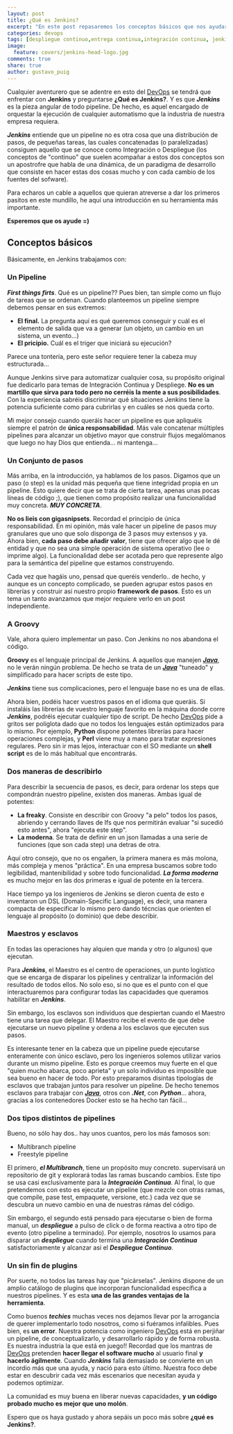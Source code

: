```yaml
---
layout: post
title: ¿Qué es Jenkins? 
excerpt: "En este post repasaremos los conceptos básicos que nos ayudarán a entender qué es jenkins, para qué sirve y a desenmarañar textos más complicados que os encontréis a partir de ahora."
categories: devops
tags: [despliegue continuo,entrega continua,integración continua, jenkins, pipeline as code, pipeline]
image:
  feature: covers/jenkins-head-logo.jpg
comments: true
share: true
author: gustavo_puig
---
```


Cualquier aventurero que se adentre en esto del [DevOps][DevOps] se tendrá que enfrentar con **Jenkins** y preguntarse **¿Qué es Jenkins?**. Y es que ***Jenkins*** es la pieza angular de todo pipeline. De hecho, es aquel encargado de orquestar la ejecución de cualquier automatismo que la industria de nuestra empresa requiera.

***Jenkins*** entiende que un pipeline no es otra cosa que una distribución de pasos, de pequeñas tareas, las cuales concatenadas (o paralelizadas) consiguen aquello que se conoce como Integración o Despliegue (los conceptos de "continuo" que suelen acompañar a estos dos conceptos son un apostrofre que habla de una dinámica, de un paradigma de desarrollo que consiste en hacer estas dos cosas mucho y con cada cambio de los fuentes del sofware).

Para echaros un cable a aquellos que quieran atreverse a dar los primeros pasitos en este mundillo, he aquí una introducción en su herramienta más importante. 

**Esperemos que os ayude =)**

## Conceptos básicos
Básicamente, en Jenkins trabajamos con:

### Un Pipeline

***First things firts***. Qué es un pipeline?? Pues bien, tan simple como un flujo de tareas que se ordenan. Cuando planteemos un pipeline siempre debemos pensar en sus extremos:

+ **El final.** La pregunta aquí es qué queremos conseguir y cuál es el elemento de salida que va a generar (un objeto, un cambio en un sistema, un evento...)
+ **El pricipio.** Cuál es el triger que iniciará su ejecución?

Parece una tontería, pero este señor requiere tener la cabeza muy estructurada...

Aunque Jenkins sirve para automatizar cualquier cosa, su propósito original fue dedicarlo para temas de Integración Continua y Despliege. **No es un martillo que sirva para todo pero no cerréis la mente a sus posibilidades**. Con la experiencia sabréis discriminar qué situaciones Jenkins tiene la potencia suficiente como para cubrirlas y en cuáles se nos queda corto.

Mi mejor consejo cuando queráis hacer un pipeline es que apliquéis siempre el patrón de **única responsabilidad**. Más vale concatenar múltiples pipelines para alcanzar un objetivo mayor que construir flujos megalómanos que luego no hay Dios que entienda... ni mantenga...

### Un Conjunto de pasos

Más arriba, en la introducción, ya hablamos de los pasos. Digamos que un paso (o step) es la unidad más pequeña que tiene integridad propia en un pipeline. Esto quiere decir que se trata de cierta tarea, apenas unas pocas líneas de código ;), que tienen como propósito realizar una funcionalidad muy concreta. ***MUY CONCRETA***.

**No os lieis con gigasnipsets**. Recordad el principio de única responsabilidad. En mi opinión, más vale hacer un pipeline de pasos muy granulares que uno que solo disponga de 3 pasos muy extensos y ya. Ahora bien, **cada paso debe añadir valor**, tiene que ofrecer algo que le dé entidad y que no sea una símple operación de sistema operativo (lee o imprime algo). La funcionalidad debe ser acotada pero que represente algo para la semántica del pipeline que estamos construyendo.

Cada vez que hagáis uno, pensad que queréis venderlo.. de hecho, y aunque es un concepto complicado, se pueden agrupar estos pasos en librerías y construir así nuestro propio **framework de pasos**. Esto es un tema un tanto avanzamos que mejor requiere verlo en un post independiente.

### A Groovy

Vale, ahora quiero implementar un paso. Con Jenkins no nos abandona el código. 

**Groovy** es el lenguaje principal de Jenkins. A aquellos que manejen ***[Java][Java]***, no le verán ningún problema. De hecho se trata de un ***[Java][Java]*** "tuneado" y simplificado para hacer scripts de este tipo. 

***Jenkins*** tiene sus complicaciones, pero el lenguaje base no es una de ellas. 

Ahora bien, podéis hacer vuestros pasos en el idioma que queráis. Si instaláis las librerías de vuestro lenguaje favorito en la máquina donde corre ***Jenkins***, podréis ejecutar cualquier tipo de script. De hecho [DevOps][DevOps] pide a gritos ser poliglota dado que no todos los lenguajes están optimizados para lo mismo. Por ejemplo, **Python** dispone potentes librerías para hacer operaciones complejas, y **Perl** viene muy a mano para tratar expresiones regulares. Pero sin ir mas lejos, interactuar con el SO mediante un **shell script** es de lo más habitual que encontrarás.

### Dos maneras de describirlo

Para describir la secuencia de pasos, es decir, para ordenar los steps que compondrán nuestro pipeline, existen dos maneras. Ambas igual de potentes:

+ **La freaky**. Consiste en describir con Groovy "a pelo" todos los pasos, abriendo y cerrando llaves de Ifs que nos permitirán evaluar "si sucedió esto antes", ahora "ejecuta este step".
+ **La moderna**. Se trata de definir en un json llamadas a una serie de funciones (que son cada step) una detras de otra.

Aquí otro consejo, que no os engañen, la primera manera es más molona, más compleja y menos "práctica". En una empresa buscamos sobre todo legibilidad, mantenibilidad y sobre todo funcionalidad. ***La forma moderna*** es mucho mejor en las dos primeras e igual de potente en la tercera.

Hace tiempo ya los ingenieros de Jenkins se dieron cuenta de esto e inventaron un DSL (Domain-Specific Language), es decir, una manera compacta de especificar lo mismo pero dando técncias que orienten el lenguaje al propósito (o dominio) que debe describir.

### Maestros y esclavos

En todas las operaciones hay alquien que manda y otro (o algunos) que ejecutan.

Para ***Jenkins***, el Maestro es el centro de operaciones, un punto logístico que se encarga de disparar los pipelines y centralizar la información del resultado de todos ellos. No solo eso, si no que es el punto con el que interactuaremos para configurar todas las capacidades que queramos habilitar en ***Jenkins***. 

Sin embargo, los esclavos son individuos que despiertan cuando el Maestro tiene una tarea que delegar. El Maestro recibe el evento de que debe ejecutarse un nuevo pipeline y ordena a los esclavos que ejecuten sus pasos.

Es interesante tener en la cabeza que un pipeline puede ejecutarse enteramente con único esclavo, pero los ingenieros solemos utilizar varios durante un mismo pipeline. Esto es porque creemos muy fuerte en el que "quien mucho abarca, poco aprieta" y un solo individuo es imposible que sea bueno en hacer de todo. Por esto preparamos disintas tipologías de esclavos que trabajan juntos para resolver un pipeline. De hecho tenemos esclavos para trabajar con ***[Java][Java]***, otros con ***.Net***, con ***Python***... ahora, gracias a los contenedores Docker esto se ha hecho tan fácil... 

### Dos tipos distintos de pipelines

Bueno, no sólo hay dos.. hay unos cuantos, pero los más famosos son:
+ Multibranch pipeline
+ Freestyle pipeline

El primero, ***el Multibranch***, tiene un propósito muy concreto. supervisará un repositorio de git y explorará todas las ramas buscando cambios. Este tipo se usa casi exclusivamente para la ***Integración Continua***. Al final, lo que pretendemos con esto es ejecutar un pipeline (que mezcle con otras ramas, que compile, pase test, empaquete, versione, etc.) cada vez que se descubra un nuevo cambio en una de nuestras rámas del código.

Sin embargo, el segundo está pensado para ejecutarse o bien de forma manual, un ***despliegue*** a pulso de click o de forma reactiva a otro tipo de evento (otro pipeline a terminado). Por ejemplo, nosotros lo usamos para disparar un ***despliegue*** cuando termina una ***Integración Continua*** satisfactoriamente y alcanzar así el ***Despliegue Continuo***.

### Un sin fin de plugins

Por suerte, no todos las tareas hay que "picárselas". Jenkins dispone de un amplio catálogo de plugins que incorporan funcionalidad específica a nuestros pipelines. Y es esta **una de las grandes ventajas de la herramienta**. 

Como buenos ***techies*** muchas veces nos dejamos llevar por la arrogancia de querer implementarlo todo nosotros, como si fuéramos infalibles. Pues bien, es **un error**. Nuestra potencia como ingeniero [DevOps][DevOps] está en perjiñar un pipeline, de conceptualizarlo, y desarrollarlo rápido y de forma robusta. Es nuestra industria la que está en juego!! Recordad que los mantras de [DevOps][DevOps] pretenden **hacer llegar el software mucho** al usuario final **y hacerlo ágilmente**. Cuando ***Jenkins*** falla demasiado se convierte en un incordio más que una ayuda, y nació para esto último. Nuestra foco debe estar en descubrir cada vez más escenarios que necesitan ayuda y podemos optimizar. 

La comunidad es muy buena en liberar nuevas capacidades, **y un código probado mucho es mejor que uno molón**.

Espero que os haya gustado y ahora sepáis un poco más sobre **¿qué es Jenkins?**.

[DevOps]: {{site.url}}/devops/
[Java]:  {{site.url}}/java/